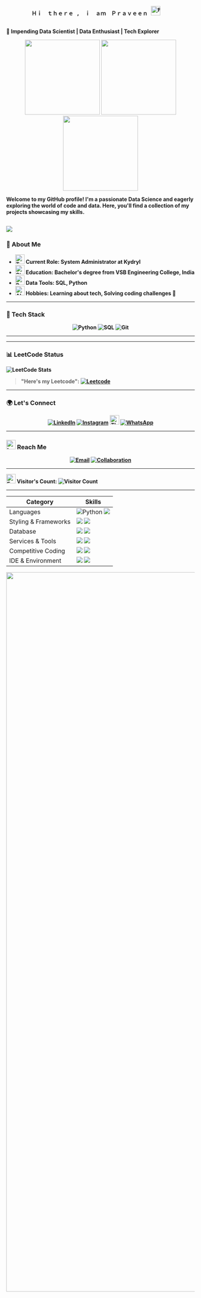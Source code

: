 <p align = "center" >
    <pre>
        <b>Ｈｉ　ｔｈｅｒｅ ,　ｉ　ａｍ　Ｐｒａｖｅｅｎ <b><img src="https://raw.githubusercontent.com/Tarikul-Islam-Anik/Animated-Fluent-Emojis/master/Emojis/People%20with%20professions/Person%20Medium-Dark%20Skin%20Tone.png" alt="Person Medium-Dark Skin Tone" width="25" height="25" />
    </pre>
  </p>
  
  
 🚀 Impending Data Scientist | Data Enthusiast | Tech Explorer

<div align="center">
  <img src="https://user-images.githubusercontent.com/74038190/213866269-5d00981c-7c98-46d7-8a8e-16f462f15227.gif" width="200" />
  <img src="https://user-images.githubusercontent.com/74038190/213866269-5d00981c-7c98-46d7-8a8e-16f462f15227.gif" width="200" />
  <img src="https://user-images.githubusercontent.com/74038190/213866269-5d00981c-7c98-46d7-8a8e-16f462f15227.gif" width="200" />
</div>
  
  Welcome to my GitHub profile! I'm a passionate Data Science and eagerly exploring the world of code and data. Here, you'll find a collection of my projects showcasing my skills.
  
  <a href="https://praveenc1903.github.io/Praveen_portfolio/ "> <img src="https://img.shields.io/badge/Portfolio-%23ff0077.svg?style=for-the-badge&logo=firefox&logoColor=#FF7139"></a>
  ---
  
  ### 🌟 About Me
  - <img src="https://raw.githubusercontent.com/Tarikul-Islam-Anik/Animated-Fluent-Emojis/master/Emojis/People%20with%20professions/Technologist%20Medium-Dark%20Skin%20Tone.png" alt="Technologist Medium-Dark Skin Tone" width="25" height="25" /> **Current Role:** System Administrator at Kydryl 
  - <img src="https://raw.githubusercontent.com/Tarikul-Islam-Anik/Animated-Fluent-Emojis/master/Emojis/People%20with%20professions/Student%20Medium%20Skin%20Tone.png" alt="Student Medium Skin Tone" width="25" height="25" /> **Education:** Bachelor's degree from VSB Engineering College, India 
  - <img src="https://raw.githubusercontent.com/Tarikul-Islam-Anik/Animated-Fluent-Emojis/master/Emojis/Objects/Bar%20Chart.png" alt="Bar Chart" width="25" height="25" /> **Data Tools:** SQL, Python 
  - <img src="https://raw.githubusercontent.com/Tarikul-Islam-Anik/Animated-Fluent-Emojis/master/Emojis/Travel%20and%20places/Alarm%20Clock.png" alt="Alarm Clock" width="25" height="25" /> **Hobbies:** Learning about tech, Solving coding challenges 🎸
  ---
  
  ### 🔧 Tech Stack
  <p align="center">
    <!--<img src="https://img.shields.io/badge/AWS-FF9901?style=for-the-badge&logo=amazonaws&logoColor=white" alt="AWS">-->
    <img src="https://img.shields.io/badge/Python-3776AB?style=for-the-badge&logo=python&logoColor=white" alt="Python">
    <img src="https://img.shields.io/badge/SQL-4479A1?style=for-the-badge&logo=postgresql&logoColor=white" alt="SQL">
    <img src="https://img.shields.io/badge/Git-F05032?style=for-the-badge&logo=git&logoColor=white" alt="Git">
  </p>
  
  ---
  
  ---
  ### 📊 LeetCode Status
  ![LeetCode Stats](https://leetcard.jacoblin.cool/Praveen1932?theme=dark&font=Taviraj&ext=heatmap)
  > "Here's my Leetcode":   <a href="https://leetcode.com/u/Praveen1932/"><img src="https://img.shields.io/badge/LeetCode-000000?style=for-the-badge&logo=LeetCode&logoColor=" alt="Leetcode"></a>
  
  
  ___
  ### 🌍 Let's Connect
  <p align="center">
    <a href="https://www.linkedin.com/in/praveenc1932//"><img src="https://img.shields.io/badge/LinkedIn-0A66C2?style=for-the-badge&logo=linkedin&logoColor=white" alt="LinkedIn"></a>
   <a href="https://www.instagram.com/pravyn_19//"><img src="https://img.shields.io/badge/Instagram-E4405F?style=for-the-badge&logo=instagram&logoColor=white" alt="Instagram"></a>
   <img src="https://raw.githubusercontent.com/Tarikul-Islam-Anik/Animated-Fluent-Emojis/master/Emojis/Smilies/Thought%20Balloon.png" alt="Thought Balloon" width="25" height="25" /> 
   <a href="https://wa.me/9500574505"><img src="https://img.shields.io/badge/WhatsApp-25D366?style=for-the-badge&logo=whatsapp&logoColor=white" alt="WhatsApp"></a>
  </p>
  
  </p>
  
  ---
  
  ### <img src="https://raw.githubusercontent.com/Tarikul-Islam-Anik/Animated-Fluent-Emojis/master/Emojis/Smilies/Love%20Letter.png" alt="Love Letter" width="25" height="25" /> Reach Me
  <p align="center">
    <a href="mailto:praveenc1932@gmail.com"><img src="https://img.shields.io/badge/Email-D14836?style=for-the-badge&logo=gmail&logoColor=white" alt="Email"></a>
    <a href="https://github.com/praveenc1903"><img src="https://img.shields.io/badge/Open%20to%20Collaboration-28A745?style=for-the-badge&logo=github&logoColor=white" alt="Collaboration"></a>
  </p>
  
  ___
  
<img src="https://raw.githubusercontent.com/Tarikul-Islam-Anik/Animated-Fluent-Emojis/master/Emojis/Hand%20gestures/Eyes.png" alt="Eyes" width="25" height="25" />  Visitor's Count: ![Visitor Count](https://profile-counter.glitch.me/praveenc1903/count.svg)
  ___
  <p align="center">
    
  </p>

| Category        | Skills        |
|-----------------|---------------|
| Languages       |  <img src="https://img.shields.io/badge/Python-3776AB?style=for-the-badge&logo=python&logoColor=white" alt="Python"> <img src="https://img.shields.io/badge/C-00599C?style=for-the-badge&logo=c&logoColor=white"/>  |
| Styling & Frameworks | <img src="https://img.shields.io/badge/HTML5-E34F26?style=for-the-badge&logo=html5&logoColor=white" /> <img src="https://img.shields.io/badge/CSS3-1572B6?style=for-the-badge&logo=css3&logoColor=white" />  |
| Database | <img src="https://img.shields.io/badge/MongoDB-4EA94B?style=for-the-badge&logo=mongodb&logoColor=white"/>   <img src="https://img.shields.io/badge/MySQL-005C84?style=for-the-badge&logo=mysql&logoColor=white"/> |
| Services & Tools|  <a href="https://github.com/praveenc1903"><img src="https://img.shields.io/badge/GitHub-000000?style=for-the-badge&logo=github&logoColor=white"/></a> <img src ="https://img.shields.io/badge/power_bi-F2C811?style=for-the-badge&logo=powerbi&logoColor=black">|
| Competitive Coding | <a href="https://leetcode.com/u/Praveen1932/"><img src="https://img.shields.io/badge/-LeetCode-FFA116?style=for-the-badge&logo=LeetCode&logoColor=black"/></a> <a href="https://auth.geeksforgeeks.org/user/praveenc1932"><img src="https://img.shields.io/badge/GeeksforGeeks-298D46?style=for-the-badge&logo=geeksforgeeks&logoColor=white"/></a> |
| IDE & Environment | <img src="https://img.shields.io/badge/VSCode-0078D4?style=for-the-badge&logo=visual%20studio%20code&logoColor=white" /> <img src="https://img.shields.io/badge/Google_chrome-4285F4?style=for-the-badge&logo=Google-chrome&logoColor=white" />  

<img src="https://www.animatedimages.org/data/media/562/animated-line-image-0184.gif" width="1920" />
